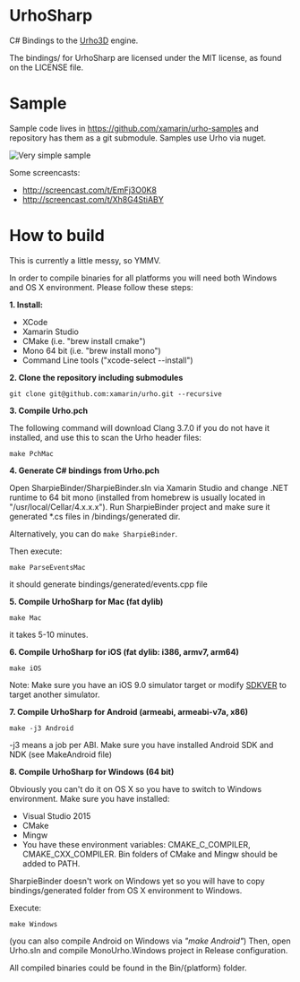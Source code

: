 # UrhoSharp

C# Bindings to the [Urho3D](http://urho3d.github.io/) engine.

The bindings/ for UrhoSharp are licensed under the MIT license, as
found on the LICENSE file.   

# Sample

Sample code lives in https://github.com/xamarin/urho-samples and
repository has them as a git submodule. Samples use Urho via nuget.

![Very simple sample](https://hsto.org/files/ec1/1c8/d0c/ec11c8d0c4494048bc614e3166df4f3b.png)

Some screencasts:

* http://screencast.com/t/EmFj3O0K8 
* http://screencast.com/t/Xh8G4StiABY

# How to build

This is currently a little messy, so YMMV.

In order to compile binaries for all platforms you will need both
Windows and OS X environment.  Please follow these steps:

**1. Install:**

- XCode
- Xamarin Studio
- CMake (i.e. "brew install cmake")
- Mono 64 bit (i.e. "brew install mono")
- Command Line tools ("xcode-select --install")

**2. Clone the repository including submodules**

```
git clone git@github.com:xamarin/urho.git --recursive
```

**3. Compile Urho.pch**

The following command will download Clang 3.7.0 if you do not have it
installed, and use this to scan the Urho header files:

```
make PchMac
```

**4. Generate C# bindings from Urho.pch**

Open SharpieBinder/SharpieBinder.sln via Xamarin Studio and change
.NET runtime to 64 bit mono (installed from homebrew is usually
located in "/usr/local/Cellar/4.x.x.x"). Run SharpieBinder project and
make sure it generated *.cs files in /bindings/generated dir.

Alternatively, you can do `make SharpieBinder`.

Then execute:

```
make ParseEventsMac
```

it should generate bindings/generated/events.cpp file

**5. Compile UrhoSharp for Mac (fat dylib)**
```
make Mac
```
it takes 5-10 minutes.

**6. Compile UrhoSharp for iOS (fat dylib: i386, armv7, arm64)**
```
make iOS
```
Note: Make sure you have an iOS 9.0 simulator target or modify [SDKVER](https://github.com/xamarin/urho/blob/master/MakeiOS#L3) to target another simulator.

**7. Compile UrhoSharp for Android (armeabi, armeabi-v7a, x86)** 
```
make -j3 Android
```
-j3 means a job per ABI. Make sure you have installed Android SDK and NDK (see MakeAndroid file)

**8. Compile UrhoSharp for Windows (64 bit)**

Obviously you can't do it on OS X so you have to switch to Windows environment. Make sure you have installed:
- Visual Studio 2015
- CMake
- Mingw
- You have these environment variables: CMAKE_C_COMPILER,
  CMAKE_CXX_COMPILER. Bin folders of CMake and Mingw should be added
  to PATH.

SharpieBinder doesn't work on Windows yet so you will have to copy
bindings/generated folder from OS X environment to Windows.

Execute:
```
make Windows
```

(you can also compile Android on Windows via *"make Android"*)
Then, open Urho.sln and compile MonoUrho.Windows project in Release configuration.

All compiled binaries could be found in the Bin/{platform} folder.

